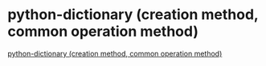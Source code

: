 # python-dictionary (creation method, common operation method)
[python-dictionary (creation method, common operation method)](https://aiwithcloud.com/2022/09/15/python_dictionary_creation_method_common_operation_method/)
